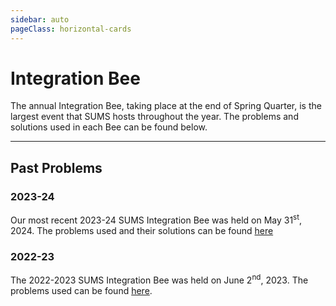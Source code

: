 ```yaml
---
sidebar: auto
pageClass: horizontal-cards
---
```


# Integration Bee

The annual Integration Bee, taking place at the end of Spring Quarter, is the largest event that SUMS hosts throughout the year. The problems and solutions used in each Bee can be found below. 

---

## Past Problems

### 2023-24
Our most recent 2023-24 SUMS Integration Bee was held on May 31<sup>st</sup>, 2024. The problems used and their solutions can be found [here](https://drive.google.com/drive/folders/1spa_nR6IyxuCbKofJmCnUTu4ONK-I9d8?usp=share_link)

### 2022-23
The 2022-2023 SUMS Integration Bee was held on June 2<sup>nd</sup>, 2023. The problems used can be found [here](https://drive.google.com/drive/folders/1M-v3NNA_Jtm22ATy9-zMK0RcrViPWE6C?usp=sharing). 
